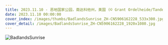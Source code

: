 ```yaml
---
title: 2023.11.10 - 恶地国家公园，南达科他州，美国 (© Grant Ordelheide/Tandem Stills + Motion)
date: 2023.11.10 00:00:00
cover_index: /images/thumbs/BadlandsSunrise_ZH-CN5906162228_533x300.jpg
cover_detail: /images/BadlandsSunrise_ZH-CN5906162228_1920x1080.jpg
---
```


![BadlandsSunrise](/images/BadlandsSunrise_ZH-CN5906162228_1920x1080.jpg)

